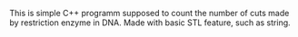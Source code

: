 This is simple C++ programm supposed to count the number of cuts made by restriction enzyme in DNA. Made with basic STL feature, such as string.
